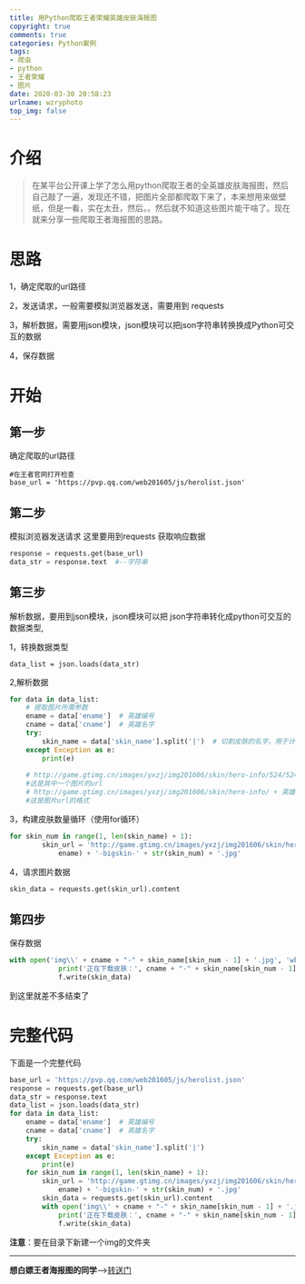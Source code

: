 ```yaml
---
title: 用Python爬取王者荣耀英雄皮肤海报图
copyright: true
comments: true
categories: Python案例
tags:
- 爬虫
- python
- 王者荣耀
- 图片
date: 2020-03-30 20:58:23
urlname: wzryphoto
top_img: false
---
```


# 介绍

>在某平台公开课上学了怎么用python爬取王者的全英雄皮肤海报图，然后自己敲了一遍，发现还不错，把图片全部都爬取下来了，本来想用来做壁纸，但是一看，实在太丑，然后。。然后就不知道这些图片能干啥了。现在就来分享一些爬取王者海报图的思路。
<!-- more -->
# 思路

1，确定爬取的url路径

2，发送请求，一般需要模拟浏览器发送，需要用到 requests

3，解析数据，需要用json模块，json模块可以把json字符串转换换成Python可交互的数据

4，保存数据

# 开始

## 第一步

确定爬取的url路径

```
#在王者官网打开检查
base_url = 'https://pvp.qq.com/web201605/js/herolist.json'
```



## 第二步

模拟浏览器发送请求 这里要用到requests 获取响应数据

```python
response = requests.get(base_url)
data_str = response.text  #--字符串
```

## 第三步

解析数据，要用到json模块，json模块可以把 json字符串转化成python可交互的数据类型,

1，转换数据类型

```
data_list = json.loads(data_str) 
```

2,解析数据

```python
for data in data_list:
    # 提取图片所需参数
    ename = data['ename']  # 英雄编号
    cname = data['cname']  # 英雄名字
    try:
        skin_name = data['skin_name'].split('|')  # 切割皮肤的名字，用于计算每个英雄有多少个皮肤
    except Exception as e:
        print(e)
 
    # http://game.gtimg.cn/images/yxzj/img201606/skin/hero-info/524/524-bigskin-1.jpg
    #这是其中一个图片的url
    # http://game.gtimg.cn/images/yxzj/img201606/skin/hero-info/ + 英雄编号 + "/" + 英雄编号-bigskin-皮肤序号 + ".jpg"
    #这是图片url的格式
```

 

   3，构建皮肤数量循环（使用for循环）

```python
for skin_num in range(1, len(skin_name) + 1):
        skin_url = 'http://game.gtimg.cn/images/yxzj/img201606/skin/hero-info/' + str(ename) + '/' + str(
            ename) + '-bigskin-' + str(skin_num) + '.jpg'
```



4，请求图片数据
```python
skin_data = requests.get(skin_url).content
```

## 第四步

保存数据

```python
with open('img\\' + cname + "-" + skin_name[skin_num - 1] + '.jpg', 'wb') as f:
            print('正在下载皮肤：', cname + "-" + skin_name[skin_num - 1])
            f.write(skin_data)
```

到这里就差不多结束了



# 完整代码

下面是一个完整代码

```python
base_url = 'https://pvp.qq.com/web201605/js/herolist.json'
response = requests.get(base_url)
data_str = response.text
data_list = json.loads(data_str)
for data in data_list:
    ename = data['ename']  # 英雄编号
    cname = data['cname']  # 英雄名字
    try:
        skin_name = data['skin_name'].split('|')
    except Exception as e:
        print(e)
    for skin_num in range(1, len(skin_name) + 1):
        skin_url = 'http://game.gtimg.cn/images/yxzj/img201606/skin/hero-info/' + str(ename) + '/' + str(
            ename) + '-bigskin-' + str(skin_num) + '.jpg'
        skin_data = requests.get(skin_url).content
        with open('img\\' + cname + "-" + skin_name[skin_num - 1] + '.jpg', 'wb') as f:
            print('正在下载皮肤：', cname + "-" + skin_name[skin_num - 1])
            f.write(skin_data) 
```

**注意**：要在目录下新建一个img的文件夹

****
**想白嫖王者海报图的同学**-->[转送门](https://www.lanzous.com/iat8oub)

